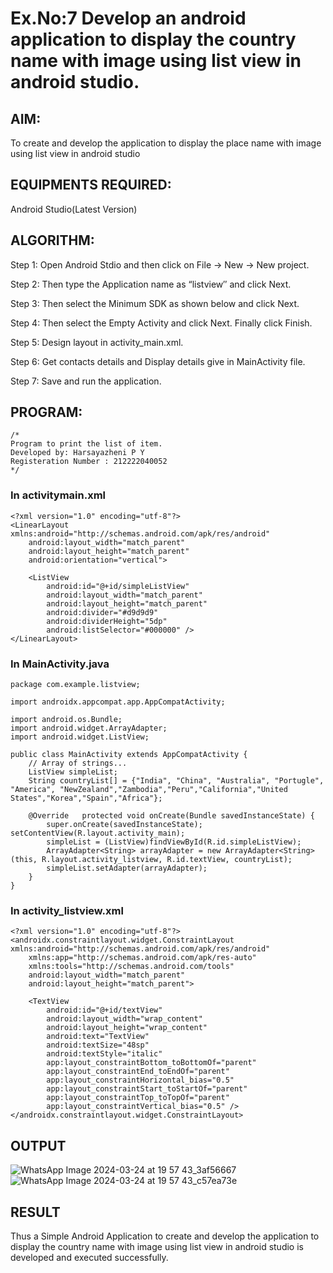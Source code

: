 
# Ex.No:7 Develop an android application to display the country name with image using list view in android studio.


## AIM:

To create and develop the application to display the place name with image using list view in android studio

## EQUIPMENTS REQUIRED:

Android Studio(Latest Version)

## ALGORITHM:

Step 1: Open Android Stdio and then click on File -> New -> New project.

Step 2: Then type the Application name as “listview″ and click Next. 

Step 3: Then select the Minimum SDK as shown below and click Next.

Step 4: Then select the Empty Activity and click Next. Finally click Finish.

Step 5: Design layout in activity_main.xml.

Step 6: Get contacts details and Display details give in MainActivity file.

Step 7: Save and run the application.

## PROGRAM:
```
/*
Program to print the list of item.
Developed by: Harsayazheni P Y
Registeration Number : 212222040052
*/
```
### In activitymain.xml
```
<?xml version="1.0" encoding="utf-8"?>
<LinearLayout xmlns:android="http://schemas.android.com/apk/res/android"
    android:layout_width="match_parent"
    android:layout_height="match_parent"
    android:orientation="vertical">

    <ListView
        android:id="@+id/simpleListView"
        android:layout_width="match_parent"
        android:layout_height="match_parent"
        android:divider="#d9d9d9"
        android:dividerHeight="5dp"
        android:listSelector="#000000" />
</LinearLayout>
```

### In MainActivity.java
```
package com.example.listview;

import androidx.appcompat.app.AppCompatActivity;

import android.os.Bundle;
import android.widget.ArrayAdapter;
import android.widget.ListView;

public class MainActivity extends AppCompatActivity {
    // Array of strings...
    ListView simpleList;
    String countryList[] = {"India", "China", "Australia", "Portugle", "America", "NewZealand","Zambodia","Peru","California","United States","Korea","Spain","Africa"};

    @Override   protected void onCreate(Bundle savedInstanceState) {
        super.onCreate(savedInstanceState);      setContentView(R.layout.activity_main);
        simpleList = (ListView)findViewById(R.id.simpleListView);
        ArrayAdapter<String> arrayAdapter = new ArrayAdapter<String>(this, R.layout.activity_listview, R.id.textView, countryList);
        simpleList.setAdapter(arrayAdapter);
    }
}
```

### In activity_listview.xml
```
<?xml version="1.0" encoding="utf-8"?>
<androidx.constraintlayout.widget.ConstraintLayout xmlns:android="http://schemas.android.com/apk/res/android"
    xmlns:app="http://schemas.android.com/apk/res-auto"
    xmlns:tools="http://schemas.android.com/tools"
    android:layout_width="match_parent"
    android:layout_height="match_parent">

    <TextView
        android:id="@+id/textView"
        android:layout_width="wrap_content"
        android:layout_height="wrap_content"
        android:text="TextView"
        android:textSize="48sp"
        android:textStyle="italic"
        app:layout_constraintBottom_toBottomOf="parent"
        app:layout_constraintEnd_toEndOf="parent"
        app:layout_constraintHorizontal_bias="0.5"
        app:layout_constraintStart_toStartOf="parent"
        app:layout_constraintTop_toTopOf="parent"
        app:layout_constraintVertical_bias="0.5" />
</androidx.constraintlayout.widget.ConstraintLayout>
```

## OUTPUT
![WhatsApp Image 2024-03-24 at 19 57 43_3af56667](https://github.com/Harsayazheni/listview/assets/118708467/6dab625b-2c03-41ea-8b3e-5a45eb9cfa0e)
![WhatsApp Image 2024-03-24 at 19 57 43_c57ea73e](https://github.com/Harsayazheni/listview/assets/118708467/7a7c5969-97b9-4f81-83d5-9d0abf301bed)




## RESULT
Thus a Simple Android Application to create and develop the application to display the country name with image using list view in android studio is developed and executed successfully.
